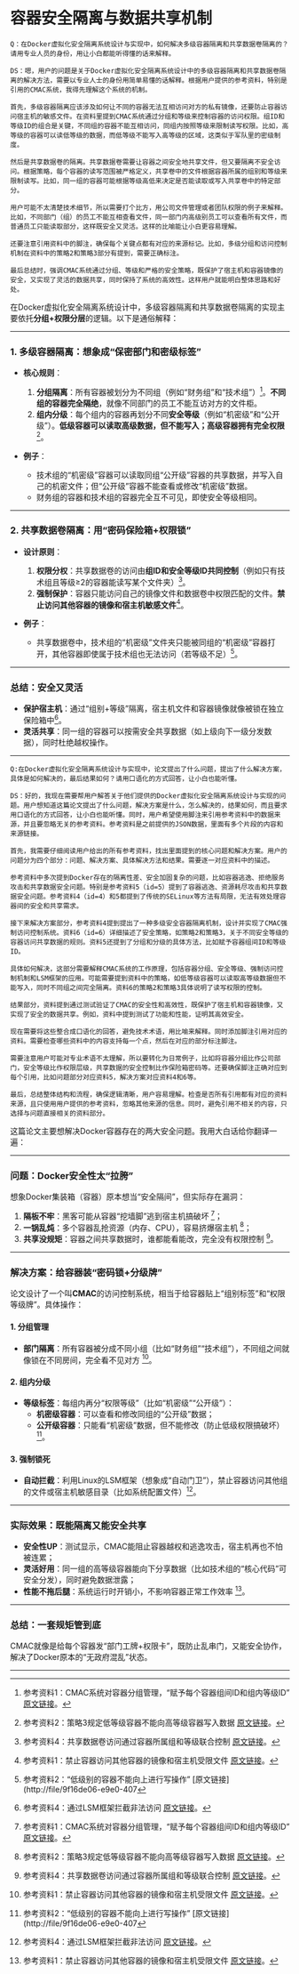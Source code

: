 # 容器安全隔离与数据共享机制

```
Q：在Docker虚拟化安全隔离系统设计与实现中，如何解决多级容器隔离和共享数据卷隔离的？请用专业人员的身份，用让小白都能听得懂的话来解释。

DS：嗯，用户的问题是关于Docker虚拟化安全隔离系统设计中的多级容器隔离和共享数据卷隔离的解决方法，需要以专业人士的身份用简单易懂的话解释。根据用户提供的参考资料，特别是引用的CMAC系统，我得先理解这个系统的机制。

首先，多级容器隔离应该涉及如何让不同的容器无法互相访问对方的私有镜像，还要防止容器访问宿主机的敏感文件。在资料里提到CMAC系统通过分组和等级来控制容器的访问权限。组ID和等级ID的组合是关键，不同组的容器不能互相访问，同组内按照等级来限制读写权限。比如，高等级的容器可以读低等级的数据，而低等级不能写入高等级的区域，这类似于军队里的密级制度。

然后是共享数据卷的隔离。共享数据卷需要让容器之间安全地共享文件，但又要隔离不安全访问。根据策略，每个容器的读写范围被严格定义，共享卷中的文件根据容器所属的组别和等级来限制读写。比如，同一组的容器可能根据等级高低来决定是否能读取或写入共享卷中的特定部分。

用户可能不太清楚技术细节，所以需要打个比方，用公司文件管理或者团队权限的例子来解释。比如，不同部门（组）的员工不能互相查看文件，同一部门内高级别员工可以查看所有文件，而普通员工只能读取部分，这样既安全又灵活。这样的比喻能让小白更容易理解。

还要注意引用资料中的脚注，确保每个关键点都有对应的来源标记。比如，多级分组和访问控制机制在资料中的策略2和策略3部分有提到，需要正确标注。

最后总结时，强调CMAC系统通过分组、等级和严格的安全策略，既保护了宿主机和容器镜像的安全，又实现了灵活的数据共享，同时保持了系统的高效性。这样用户就能明白整体思路和好处。
```

在Docker虚拟化安全隔离系统设计中，多级容器隔离和共享数据卷隔离的实现主要依托**分组+权限分层**的逻辑。以下是通俗解释：

---

### **1. 多级容器隔离：想象成“保密部门和密级标签”**
- **核心规则**：
  1. **分组隔离**：所有容器被划分为不同组（例如“财务组”和“技术组”）[^1]。**不同组的容器完全隔绝**，就像不同部门的员工不能互访对方的文件柜。
  2. **组内分级**：每个组内的容器再划分不同**安全等级**（例如“机密级”和“公开级”）。**低级容器可以读取高级数据，但不能写入；高级容器拥有完全权限**[^2]。

- **例子**：
  - 技术组的“机密级”容器可以读取同组“公开级”容器的共享数据，并写入自己的机密文件；但“公开级”容器不能查看或修改“机密级”数据。
  - 财务组的容器和技术组的容器完全互不可见，即使安全等级相同。

---

### **2. 共享数据卷隔离：用“密码保险箱+权限锁”**
- **设计原则**：
  1. **权限分权**：共享数据卷的访问由**组ID和安全等级ID共同控制**（例如只有技术组且等级≥2的容器能读写某个文件夹）[^3]。
  2. **强制保护**：容器只能访问自己的镜像文件和数据卷中权限匹配的文件。**禁止访问其他容器的镜像和宿主机敏感文件**[^4]。

- **例子**：
  - 共享数据卷中，技术组的“机密级”文件夹只能被同组的“机密级”容器打开，其他容器即使属于技术组也无法访问（若等级不足）[^5]。

---

### **总结：安全又灵活**
- **保护宿主机**：通过“组别+等级”隔离，宿主机文件和容器镜像就像被锁在独立保险箱中[^6]。
- **灵活共享**：同一组的容器可以按需安全共享数据（如上级向下一级分发数据），同时杜绝越权操作。

---

[^1]: 参考资料1：CMAC系统对容器分组管理，“赋予每个容器组间ID和组内等级ID” [原文链接](http://file/9f16de06-e9e0-4077-9195-f9046bb27a7e.pdf)。
[^2]: 参考资料2：策略3规定低等级容器不能向高等级容器写入数据 [原文链接](http://file/9f16de06-e9e0-4077-9195-f9046bb27a7e.pdf)。
[^3]: 参考资料4：共享数据卷访问通过容器所属组和等级联合控制 [原文链接](http://file/9f16de06-e9e0-4077-9195-f9046bb27a7e.pdf)。
[^4]: 参考资料1：禁止容器访问其他容器的镜像和宿主机受限文件 [原文链接](http://file/9f16de06-e9e0-4077-9195-f9046bb27a7e.pdf)。
[^5]: 参考资料2：“低级别的容器不能向上进行写操作” [原文链接](http://file/9f16de06-e9e0-407



```
Q:在Docker虚拟化安全隔离系统设计与实现中，论文提出了什么问题，提出了什么解决方案，具体是如何解决的，最后结果如何？请用口语化的方式回答，让小白也能听懂。

DS：好的，我现在需要帮用户解答关于他们提供的Docker虚拟化安全隔离系统设计与实现的问题。用户想知道这篇论文提出了什么问题，解决方案是什么，怎么解决的，结果如何，而且要求用口语化的方式回答，让小白也能听懂。同时，用户希望使用脚注来引用参考资料中的数据来源，并且要忽略无关的参考资料。参考资料是之前提供的JSON数据，里面有多个片段的内容和来源链接。

首先，我需要仔细阅读用户给出的所有参考资料，找出里面提到的核心问题和解决方案。用户的问题分为四个部分：问题、解决方案、具体解决方法和结果。需要逐一对应资料中的描述。

参考资料中多次提到Docker存在的隔离性差、安全加固复杂的问题，比如容器逃逸、拒绝服务攻击和共享数据安全问题。特别是参考资料5（id=5）提到了容器逃逸、资源耗尽攻击和共享数据安全问题。参考资料4（id=4）和5都提到了传统的SELinux等方法有局限，无法有效处理容器间的安全和共享需求。

接下来解决方案部分，参考资料4提到提出了一种多级安全容器隔离机制，设计并实现了CMAC强制访问控制系统。资料6（id=6）详细描述了安全策略，如策略2和策略3，关于不同安全等级的容器访问共享数据的规则。资料5还提到了分组和分级的具体方法，比如赋予容器组间ID和等级ID。

具体如何解决，这部分需要解释CMAC系统的工作原理，包括容器分组、安全等级、强制访问控制机制和LSM框架的应用。可能需要提到资料中的策略，如低等级容器可以读取高等级数据但不能写入，同时不同组之间完全隔离。资料6的策略2和策略3具体说明了读写权限的控制。

结果部分，资料提到通过测试验证了CMAC的安全性和高效性，既保护了宿主机和容器镜像，又实现了安全的数据共享。例如，资料中提到测试了功能和性能，证明其高效安全。

现在需要将这些整合成口语化的回答，避免技术术语，用比喻来解释。同时添加脚注引用对应的资料。需要检查哪些资料中的内容支持每一个点，然后在对应的部分标注脚注。

需要注意用户可能对专业术语不太理解，所以要转化为日常例子，比如将容器分组比作公司部门，安全等级比作权限层级，共享数据的安全控制比作保险箱密码等。还要确保脚注正确对应到每个引用，比如问题部分对应资料5，解决方案对应资料4和6等。

最后，总结整体结构和流程，确保逻辑清晰，用户容易理解。检查是否所有引用都有对应的资料来源，且只使用用户提供的参考资料，忽略其他来源的信息。同时，避免引用不相关的内容，只选择与问题直接相关的资料部分。
```

这篇论文主要想解决Docker容器存在的两大安全问题。我用大白话给你翻译一遍：

---

### **问题：Docker安全性太“拉胯”**
想象Docker集装箱（容器）原本想当“安全隔间”，但实际存在漏洞：
1. **隔板不牢**：黑客可能从容器“挖墙脚”逃到宿主机搞破坏 [^1]；
2. **一锅乱炖**：多个容器乱抢资源（内存、CPU），容易挤爆宿主机 [^2]；
3. **共享没规矩**：容器之间共享数据时，谁都能看能改，完全没有权限控制 [^3]。

---

### **解决方案：给容器装“密码锁+分级牌”**
论文设计了一个叫**CMAC**的访问控制系统，相当于给容器贴上“组别标签”和“权限等级牌”。具体操作：

#### **1. 分组管理**
- **部门隔离**：所有容器被分成不同小组（比如“财务组”“技术组”），不同组之间就像锁在不同房间，完全看不见对方 [^4]。

#### **2. 组内分级**
- **等级标签**：每组内再分“权限等级”（比如“机密级”“公开级”）：
  - **机密级容器**：可以查看和修改同组的“公开级”数据；
  - **公开级容器**：只能看“机密级”数据，但不能修改（防止低级权限搞破坏）[^5]。

#### **3. 强制锁死**
- **自动拦截**：利用Linux的LSM框架（想象成“自动门卫”），禁止容器访问其他组的文件或宿主机敏感目录（比如系统配置文件）[^6]。

---

### **实际效果：既能隔离又能安全共享**
- **安全性UP**：测试显示，CMAC能阻止容器越权和逃逸攻击，宿主机再也不怕被连累；
- **灵活好用**：同一组的高等级容器能向下分享数据（比如技术组的“核心代码”可安全分发），同时避免数据泄露；
- **性能不拖后腿**：系统运行时开销小，不影响容器正常工作效率 [^4]。

---

### **总结：一套规矩管到底**
CMAC就像是给每个容器发“部门工牌+权限卡”，既防止乱串门，又能安全协作，解决了Docker原本的“无政府混乱”状态。

---

[^1]: 参考资料5：容器逃逸是指容器突破隔离攻击宿主机 [原文链接](http://file/9f16de06-e9e0-4077-9195-f9046bb27a7e.pdf)。
[^2]: 参考资料5：拒绝服务攻击导致资源耗尽问题 [原文链接](http://file/9f16de06-e9e0-4077-9195-f9046bb27a7e.pdf)。
[^3]: 参考资料4：容器共享数据缺乏安全管控 [原文链接](http://file/9f16de06-e9e0-4077-9195-f9046bb27a7e.pdf)。
[^4]: 参考资料4：CMAC系统将容器分组并设置组内等级 [原文链接](http://file/9f16de06-e9e0-4077-9195-f9046bb27a7e.pdf)。
[^5]: 参考资料6：“低级别容器不可写高级数据”策略 [原文链接](http://file/9f16de06-e9e0-4077-9195-f9046bb27a7e.pdf)。
[^6]: 参考资料4：通过LSM框架拦截非法访问 [原文链接](http://file/9f16de06-e9e0-4077-9195-f9046bb27a7e.pdf)。
